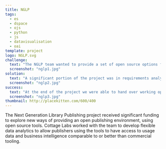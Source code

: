 ```yaml
---
title: NGLP
tags:
  - es
  - dspace
  - ojs
  - python
  - js
  - datavisualisation
  - oai
template: project
logo: NGLP.svg
challenge:
  text: "The NGLP team wanted to provide a set of open source options for publishing bodies to select from, including repository platforms for content storage, dissemination platforms for publishing, and so on.  To bind it together, an analytics package was required which would take heterogenous usage data from all the different sources, and provide a coherent view."
  screenshot: "nglp1.jpg"
solution:
  text: "A significant portion of the project was in requirements analysis and solution specification, as there was a large stakeholder group and an even larger pool of potential use cases.  We analysed all the options through conversations with stakeholders and were able to prioritise two reporting dashboards: one of usage analytics, and one for workflow velocity intelligence.  We then build general connectors which would allow this data to be imported and normalised from a number of external systems including DSpace and OJS.  This data fed into an index optimised for time-based reporting, and we implemented two full dashboard of analytics including geolocated usage data."
  screenshot: "nglp2.jpg"
success:
  text: "At the end of the project we were able to hand over working open source code, as well as a workable plan for expansion of the analytics package to other requirements.  There was interest from both the main discovery platform developers and some individual organisations in integrating this into their existing systems."
  screenshot: "nglp3.jpg"
thumbnail: http://placekitten.com/600/400
---
```


The Next Generation Library Publishing project received significant funding to explore new ways of providing an open publishing environment, using open source tools.  Cottage Labs worked with the team to develop flexible data analytics to allow publishers using the tools to have access to usage data and business intelligence comparable to or better than commercial tooling.